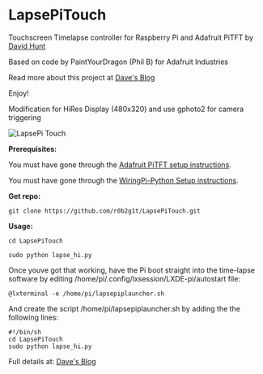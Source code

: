 LapsePiTouch
============

Touchscreen Timelapse controller for Raspberry Pi and Adafruit PiTFT by [David Hunt](http://www.davidhunt.ie)

Based on code by PaintYourDragon (Phil B) for Adafruit Industries

Read more about this project at [Dave's Blog](http://www.davidhunt.ie/?p=3349)

Enjoy!

Modification for HiRes Display (480x320) and use gphoto2 for camera triggering

![LapsePi Touch](http://i.imgur.com/6lUPMah.png?1)

**Prerequisites:**

You must have gone through the [Adafruit PiTFT setup instructions](https://learn.adafruit.com/adafruit-pitft-3-dot-5-touch-screen-for-raspberry-pi).

You must have gone through the [WiringPi-Python Setup instructions](https://github.com/WiringPi/WiringPi-Python).

**Get repo:**

    git clone https://github.com/r0b2g1t/LapsePiTouch.git


**Usage:**

    cd LapsePiTouch

    sudo python lapse_hi.py

Once youve got that working, have the Pi boot straight into the time-lapse software by editing /home/pi/.config/lxsession/LXDE-pi/autostart file:

	@lxterminal -e /home/pi/lapsepiplauncher.sh

And create the script /home/pi/lapsepiplauncher.sh by adding the the following lines:

	#!/bin/sh
	cd LapsePiTouch
	sudo python lapse_hi.py

Full details at: [Dave's Blog](http://www.davidhunt.ie/?p=3349)
